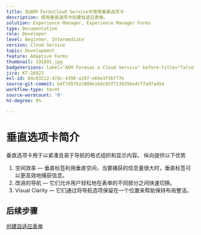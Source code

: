 ```yaml
---
title: 在AEM FormsCloud Service中使用垂直选项卡
description: 使用垂直选项卡创建自适应表单。
solution: Experience Manager, Experience Manager Forms
type: Documentation
role: Developer
level: Beginner, Intermediate
version: Cloud Service
topic: Development
feature: Adaptive Forms
thumbnail: 331891.jpg
badgeVersions: label="AEM Formsas a Cloud Service" before-title="false"
jira: KT-16023
exl-id: 84c03212-47dc-4398-a197-e69e3f3bf77e
source-git-commit: b4f7d9762c009e16dc65f7134356edcf7ad7a45d
workflow-type: tm+mt
source-wordcount: '0'
ht-degree: 0%

---
```


# 垂直选项卡简介

垂直选项卡用于以紧凑且易于导航的格式组织和显示内容。 纵向提供以下优势
1. 空间效率 — 垂直标签利用垂直空间，当要捕获的信息量很大时，垂直标签可以更高效地捕获信息。
1. 改进的导航 — 它们允许用户轻松地在表单的不同部分之间快速切换。
1. Visual Clarity — 它们通过将导航选项保留在一个位置来帮助保持布局整洁。

## 后续步骤

[创建自适应表单](./create-af.md)
